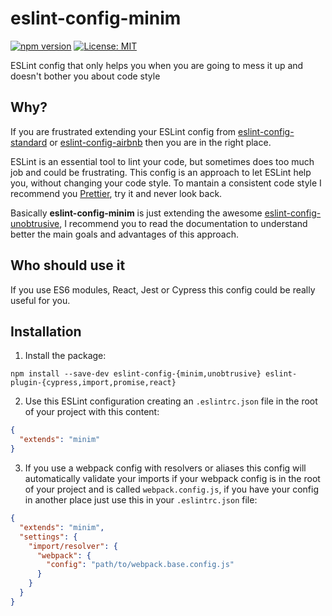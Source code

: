 # eslint-config-minim
[![npm version](https://img.shields.io/npm/v/eslint-config-minim.svg)](https://www.npmjs.com/package/eslint-config-minim)
[![License: MIT](https://img.shields.io/badge/License-MIT-green.svg)](https://opensource.org/licenses/MIT)

ESLint config that only helps you when you are going to mess it up and doesn't bother you about code style

## Why?
If you are frustrated extending your ESLint config from [eslint-config-standard](https://www.npmjs.com/package/eslint-config-standard) or [eslint-config-airbnb](https://www.npmjs.com/package/eslint-config-airbnb) then you are in the right place.

ESLint is an essential tool to lint your code, but sometimes does too much job and could be frustrating. This config is an approach to let ESLint help you, without changing your code style. To mantain a consistent code style I recommend you [Prettier](https://prettier.io/), try it and never look back.

Basically **eslint-config-minim** is just extending the awesome [eslint-config-unobtrusive](https://github.com/suchipi/eslint-config-unobtrusive), I recommend you to read the documentation to understand better the main goals and advantages of this approach.

## Who should use it
If you use ES6 modules, React, Jest or Cypress this config could be really useful for you.

## Installation
1. Install the package:
```shell
npm install --save-dev eslint-config-{minim,unobtrusive} eslint-plugin-{cypress,import,promise,react}
```

2. Use this ESLint configuration creating an `.eslintrc.json` file in the root of your project with this content:
```json
{
  "extends": "minim"
}
```

3. If you use a webpack config with resolvers or aliases this config will automatically validate your imports if your webpack config is in the root of your project and is called `webpack.config.js`, if you have your config in another place just use this in your `.eslintrc.json` file:
```json
{
  "extends": "minim",
  "settings": {
    "import/resolver": {
      "webpack": {
        "config": "path/to/webpack.base.config.js"
      }
    }
  }
}
```
